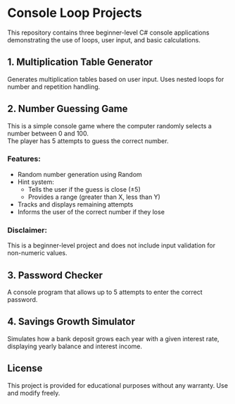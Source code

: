 # Console Loop Projects

This repository contains three beginner-level C# console applications demonstrating the use of loops, user input, and basic calculations.

## 1. Multiplication Table Generator
Generates multiplication tables based on user input. Uses nested loops for number and repetition handling.

## 2. Number Guessing Game

This is a simple console game where the computer randomly selects a number between 0 and 100.  
The player has 5 attempts to guess the correct number.

### Features:
- Random number generation using Random
- Hint system:
  - Tells the user if the guess is close (±5)
  - Provides a range (greater than X, less than Y)
- Tracks and displays remaining attempts
- Informs the user of the correct number if they lose
### Disclaimer:
This is a beginner-level project and does not include input validation for non-numeric values.

## 3. Password Checker
A console program that allows up to 5 attempts to enter the correct password.


## 4. Savings Growth Simulator
Simulates how a bank deposit grows each year with a given interest rate, displaying yearly balance and interest income.

## License

This project is provided for educational purposes without any warranty. Use and modify freely.
